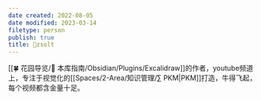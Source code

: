 ```yaml
---
date created: 2022-08-05
date modified: 2023-03-14
filetype: person
publish: true
title: 🧑zsolt
---
```

[[🍀 花园导览/🧰 本库指南/Obsidian/Plugins/Excalidraw]]的作者，youtube频道上，专注于视觉化的[[Spaces/2-Area/知识管理/∑ PKM\|PKM]]打造，牛得飞起，每个视频都含金量十足。